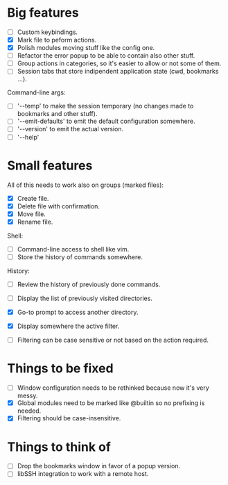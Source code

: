 # Big features

- [ ] Custom keybindings.
- [X] Mark file to peform actions.
- [X] Polish modules moving stuff like the config one.
- [ ] Refactor the error popup to be able to contain also other stuff.
- [ ] Group actions in categories, so it's easier to allow or not some of them.
- [ ] Session tabs that store indipendent application state (cwd, bookmarks ...).

Command-line args:
- [ ] '--temp' to make the session temporary (no changes made to bookmarks and other stuff).
- [ ] '--emit-defaults' to emit the default configuration somewhere.
- [ ] '--version' to emit the actual version.
- [ ] '--help'

# Small features

All of this needs to work also on groups (marked files):
- [X] Create file.
- [X] Delete file with confirmation.
- [X] Move file.
- [X] Rename file.

Shell:
- [ ] Command-line access to shell like vim.
- [ ] Store the history of commands somewhere.

History:
- [ ] Review the history of previously done commands.
- [ ] Display the list of previously visited directories.

- [X] Go-to prompt to access another directory.
- [X] Display somewhere the active filter.
- [ ] Filtering can be case sensitive or not based on the action required.

# Things to be fixed

- [ ] Window configuration needs to be rethinked because now it's very messy.
- [X] Global modules need to be marked like @builtin so no prefixing is needed.
- [X] Filtering should be case-insensitive.

# Things to think of

- [ ] Drop the bookmarks window in favor of a popup version.
- [ ] libSSH integration to work with a remote host.
